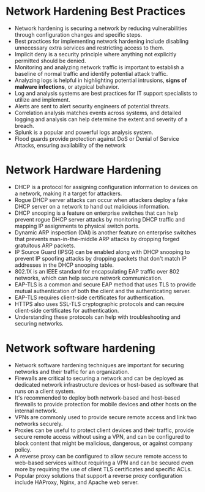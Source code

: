 # Network Hardening Best Practices

- Network hardening is securing a network by reducing vulnerabilities through configuration changes and specific steps.
- Best practices for implementing network hardening include disabling unnecessary extra services and restricting access to them.
- Implicit deny is a security principle where anything not explicitly permitted should be denied.
- Monitoring and analyzing network traffic is important to establish a baseline of normal traffic and identify potential attack traffic.
- Analyzing logs is helpful in highlighting potential intrusions, **signs of malware infections**, or atypical behavior.
- Log and analysis systems are best practices for IT support specialists to utilize and implement.
- Alerts are sent to alert security engineers of potential threats.
- Correlation analysis matches events across systems, and detailed logging and analysis can help determine the extent and severity of a breach.
- Splunk is a popular and powerful logs analysis system.
- Flood guards provide protection against DoS or Denial of Service Attacks, ensuring availability of the network


# Network Hardware Hardening

- DHCP is a protocol for assigning configuration information to devices on a network, making it a target for attackers.
- Rogue DHCP server attacks can occur when attackers deploy a fake DHCP server on a network to hand out malicious information.
- DHCP snooping is a feature on enterprise switches that can help prevent rogue DHCP server attacks by monitoring DHCP traffic and mapping IP assignments to physical switch ports.
- Dynamic ARP inspection (DAI) is another feature on enterprise switches that prevents man-in-the-middle ARP attacks by dropping forged gratuitous ARP packets.
- IP Source Guard (IPSG) can be enabled along with DHCP snooping to prevent IP spoofing attacks by dropping packets that don't match IP addresses in the DHCP snooping table.
- 802.1X is an IEEE standard for encapsulating EAP traffic over 802 networks, which can help secure network communication.
- EAP-TLS is a common and secure EAP method that uses TLS to provide mutual authentication of both the client and the authenticating server.
- EAP-TLS requires client-side certificates for authentication.
- HTTPS also uses SSL-TLS cryptographic protocols and can require client-side certificates for authentication.
- Understanding these protocols can help with troubleshooting and securing networks.


# Network software hardening

- Network software hardening techniques are important for securing networks and their traffic for an organization.
- Firewalls are critical to securing a network and can be deployed as dedicated network infrastructure devices or host-based as software that runs on a client system.
- It's recommended to deploy both network-based and host-based firewalls to provide protection for mobile devices and other hosts on the internal network.
- VPNs are commonly used to provide secure remote access and link two networks securely.
- Proxies can be useful to protect client devices and their traffic, provide secure remote access without using a VPN, and can be configured to block content that might be malicious, dangerous, or against company policy.
- A reverse proxy can be configured to allow secure remote access to web-based services without requiring a VPN and can be secured even more by requiring the use of client TLS certificates and specific ACLs.
- Popular proxy solutions that support a reverse proxy configuration include HAProxy, Nginx, and Apache web server.


